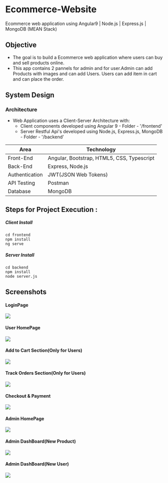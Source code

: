  # Ecommerce-Website
Ecommerce web application using Angular9 | Node.js | Express.js | MongoDB   (MEAN Stack)

## Objective
* The goal is to build a Ecommerce web application where users can buy and sell products online.
* This app contains 2 pannels for admin and for user.Admin can add Products with images and can add Users. Users can add item in cart and can place the order.    

## System Design
### Architecture
* Web Application uses a Client-Server Architecture with:
  * Client components developed using Angular 9 - Folder - '/frontend'   
  * Server Restful Api's developed using Node.js, Express.js, MongoDB - Folder - '/backend'

<table>
<thead>
<tr>
<th>Area</th>
<th>Technology</th>
</tr>
</thead>
<tbody>
	<tr>
		<td>Front-End</td>
		<td>Angular, Bootstrap, HTML5, CSS, Typescript</td>
	</tr>
	<tr>
		<td>Back-End</td>
		<td>Express, Node.js</td>
	</tr>
  <tr>
		<td>Authentication</td>
		<td>JWT(JSON Web Tokens)</td>
	</tr>
	<tr>
		<td>API Testing</td>
		<td>Postman</td>
	</tr>
	<tr>
		<td>Database</td>
		<td>MongoDB</td>
	</tr>
</tbody>
</table>

## Steps for Project Execution :

##### Client Install
```
cd frontend
npm install
ng serve 
```
##### Server Install
```
cd backend
npm install
node server.js
```

## Screenshots

#### LoginPage
![](https://user-images.githubusercontent.com/55733010/93338287-cf269480-f847-11ea-86d1-2f89ab0b2c93.png)

#### User HomePage
![](https://user-images.githubusercontent.com/55733010/93338432-f3827100-f847-11ea-91de-63c836dc27cf.png)

#### Add to Cart Section(Only for Users)
![](https://user-images.githubusercontent.com/55733010/93338539-144ac680-f848-11ea-9704-0e3b5987eb1f.png)

#### Track Orders Section(Only for Users)
![](https://user-images.githubusercontent.com/55733010/93338665-3a706680-f848-11ea-9cdb-6f4041e3aa01.png)

#### Checkout & Payment
![](https://user-images.githubusercontent.com/55733010/93338953-a05cee00-f848-11ea-8e6f-12cd5d95ff00.png)

#### Admin HomePage
![](https://user-images.githubusercontent.com/55733010/93339171-e1ed9900-f848-11ea-93c0-9fdfc9be12c5.png)

#### Admin DashBoard(New Product)
![](https://user-images.githubusercontent.com/55733010/93339282-03e71b80-f849-11ea-8345-a1bb9c4d50c9.png)

#### Admin DashBoard(New User)
![](https://user-images.githubusercontent.com/55733010/93339430-34c75080-f849-11ea-9ef1-0ae2799058dd.png)
